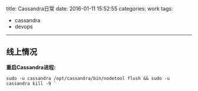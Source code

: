 title: Cassandra日常
date: 2016-01-11 15:52:55
categories: work
tags:
- cassandra
- devops
---

## 线上情况

**重启Cassandra进程:**

```
sudo -u cassandra /opt/cassandra/bin/nodetool flush && sudo -u cassandra kill -9 `
```

